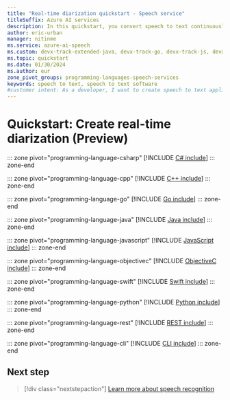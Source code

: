 ```yaml
---
title: "Real-time diarization quickstart - Speech service"
titleSuffix: Azure AI services
description: In this quickstart, you convert speech to text continuously from a file. The Speech service transcribes the speech and identifies one or more speakers.
author: eric-urban
manager: nitinme
ms.service: azure-ai-speech
ms.custom: devx-track-extended-java, devx-track-go, devx-track-js, devx-track-python
ms.topic: quickstart
ms.date: 01/30/2024
ms.author: eur
zone_pivot_groups: programming-languages-speech-services
keywords: speech to text, speech to text software
#customer intent: As a developer, I want to create speech to text applications that use diarization to improve readability of multiple person conversations.
---
```


# Quickstart: Create real-time diarization (Preview)

::: zone pivot="programming-language-csharp"
[!INCLUDE [C# include](includes/quickstarts/stt-diarization/csharp.md)]
::: zone-end

::: zone pivot="programming-language-cpp"
[!INCLUDE [C++ include](includes/quickstarts/stt-diarization/cpp.md)]
::: zone-end

::: zone pivot="programming-language-go"
[!INCLUDE [Go include](includes/quickstarts/stt-diarization/go.md)]
::: zone-end

::: zone pivot="programming-language-java"
[!INCLUDE [Java include](includes/quickstarts/stt-diarization/java.md)]
::: zone-end

::: zone pivot="programming-language-javascript"
[!INCLUDE [JavaScript include](includes/quickstarts/stt-diarization/javascript.md)]
::: zone-end

::: zone pivot="programming-language-objectivec"
[!INCLUDE [ObjectiveC include](includes/quickstarts/stt-diarization/objectivec.md)]
::: zone-end

::: zone pivot="programming-language-swift"
[!INCLUDE [Swift include](includes/quickstarts/stt-diarization/swift.md)]
::: zone-end

::: zone pivot="programming-language-python"
[!INCLUDE [Python include](includes/quickstarts/stt-diarization/python.md)]
::: zone-end

::: zone pivot="programming-language-rest"
[!INCLUDE [REST include](includes/quickstarts/stt-diarization/rest.md)]
::: zone-end

::: zone pivot="programming-language-cli"
[!INCLUDE [CLI include](includes/quickstarts/stt-diarization/cli.md)]
::: zone-end

## Next step

> [!div class="nextstepaction"]
> [Learn more about speech recognition](how-to-recognize-speech.md)
